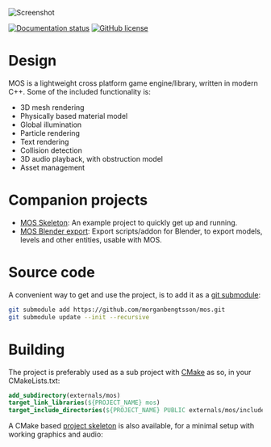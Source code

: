![Screenshot](https://raw.githubusercontent.com/morganbengtsson/mos-skeleton/master/screenshot.png)

[![Documentation status](https://readthedocs.org/projects/mos/badge/?version=latest)](http://mos.readthedocs.io/en/latest/)
[![GitHub license](https://img.shields.io/github/license/morganbengtsson/mos.svg)](https://github.com/morganbengtsson/mos/blob/master/LICENCE.rst)

# Design

MOS is a lightweight cross platform game engine/library, written in modern C++. Some of the included functionality is:

- 3D mesh rendering
- Physically based material model
- Global illumination
- Particle rendering
- Text rendering
- Collision detection
- 3D audio playback, with obstruction model
- Asset management

# Companion projects

- [MOS Skeleton](https://github.com/morganbengtsson/mos-skeleton): An example project to quickly get up and running.
- [MOS Blender export](https://github.com/morganbengtsson/mos-blender-export): Export scripts/addon for Blender, to export
models, levels and other entities, usable with MOS.

# Source code

A convenient way to get and use the project, is to add it as a [git submodule](https://git-scm.com/docs/git-submodule):

```bash
git submodule add https://github.com/morganbengtsson/mos.git
git submodule update --init --recursive
```
# Building

The project is preferably used as a sub project with [CMake](https://cmake.org) as so, in your CMakeLists.txt:

```CMake
add_subdirectory(externals/mos)
target_link_libraries(${PROJECT_NAME} mos)
target_include_directories(${PROJECT_NAME} PUBLIC externals/mos/include)

```

A CMake based [project skeleton](https://github.com/morganbengtsson/mos-skeleton) is also available, for a minimal setup
with working graphics and audio:
